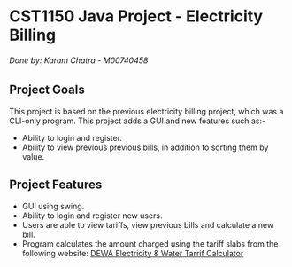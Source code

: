 # CST1150 Java Project - Electricity Billing
###### Done by: Karam Chatra - M00740458
## Project Goals
This project is based on the previous electricity billing project, which was a CLI-only program. This project adds a GUI and new features such as:-
- Ability to login and register.
- Ability to view previous previous bills, in addition to sorting them by value.

## Project Features
- GUI using swing.
- Ability to login and register new users.
- Users are able to view tariffs, view previous bills and calculate a new bill.
- Program calculates the amount charged using the tariff slabs from the following website: [DEWA Electricity & Water Tarrif Calculator](https://www.dewa.gov.ae/en/consumer/billing/tariff-calculator)
